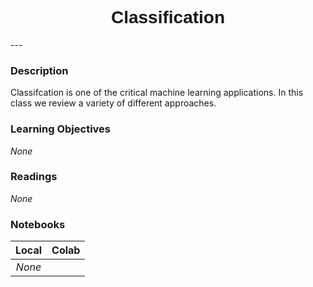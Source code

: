 <h1  style="font-family:  Verdana,  Geneva,  sans-serif;  text-align:center">Classification</h1> 
--- 
 
###  Description 
Classifcation  is  one  of  the  critical  machine  learning  applications.    In  this  class  we  review  a  variety  of  different  approaches.   
 
###  Learning  Objectives 
*None* 
 
###  Readings 
*None* 
 
###  Notebooks 
|    Local    |    Colab  | 
|    :---:    |    :-----    | 
|*None*||
